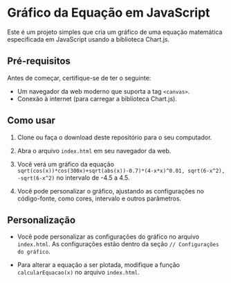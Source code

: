 # Gráfico da Equação em JavaScript

Este é um projeto simples que cria um gráfico de uma equação matemática especificada em JavaScript usando a biblioteca Chart.js.

## Pré-requisitos

Antes de começar, certifique-se de ter o seguinte:

- Um navegador da web moderno que suporta a tag `<canvas>`.
- Conexão à internet (para carregar a biblioteca Chart.js).

## Como usar

1. Clone ou faça o download deste repositório para o seu computador.

2. Abra o arquivo `index.html` em seu navegador da web.

3. Você verá um gráfico da equação `sqrt(cos(x))*cos(300x)+sqrt(abs(x))-0.7)*(4-x*x)^0.01, sqrt(6-x^2), -sqrt(6-x^2)` no intervalo de -4.5 a 4.5.

4. Você pode personalizar o gráfico, ajustando as configurações no código-fonte, como cores, intervalo e outros parâmetros.

## Personalização

- Você pode personalizar as configurações do gráfico no arquivo `index.html`. As configurações estão dentro da seção `// Configurações do gráfico`.

- Para alterar a equação a ser plotada, modifique a função `calcularEquacao(x)` no arquivo `index.html`.

